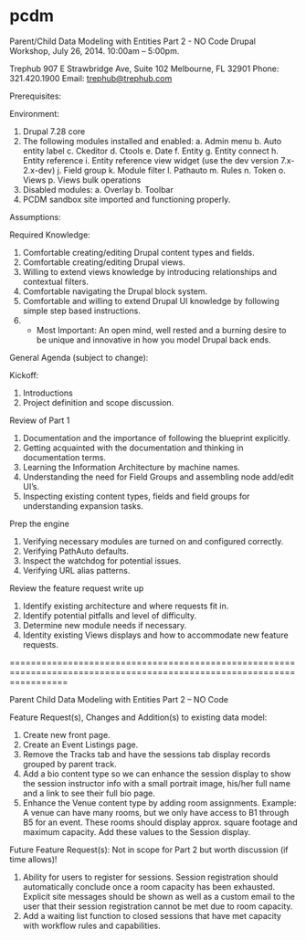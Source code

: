 pcdm
======================================================================================================================

Parent/Child Data Modeling with Entities Part 2 - NO Code
Drupal Workshop, July 26, 2014. 10:00am – 5:00pm.

Trephub
907 E Strawbridge Ave, Suite 102
Melbourne, FL 32901
Phone: 321.420.1900
Email: trephub@trephub.com

Prerequisites:

Environment:
1.	 Drupal 7.28 core
2.	The following modules installed and enabled:
a.	Admin menu
b.	Auto entity label
c.	Ckeditor
d.	Ctools
e.	Date
f.	Entity
g.	Entity connect
h.	Entity reference
i.	Entity reference view widget (use the dev version 7.x-2.x-dev)
j.	Field group
k.	Module filter
l.	Pathauto
m.	Rules
n.	Token
o.	Views
p.	Views bulk operations
3.	Disabled modules:
a.	Overlay
b.	Toolbar
4.	PCDM sandbox site imported and functioning properly. 

Assumptions:

Required Knowledge:
1.	Comfortable creating/editing Drupal content types and fields.
2.	Comfortable creating/editing Drupal views.
3.	Willing to extend views knowledge by introducing relationships and contextual filters.
4.	Comfortable navigating the Drupal block system.
5.	Comfortable and willing to extend Drupal UI knowledge by following simple step based instructions.
6.	* Most Important: An open mind, well rested and a burning desire to be unique and innovative in how you model Drupal back ends.

General Agenda (subject to change):

Kickoff:
1.	Introductions
2.	Project definition and scope discussion.

Review of Part 1
1.	Documentation and the importance of following the blueprint explicitly.
2.	Getting acquainted with the documentation and thinking in documentation terms.
3.	Learning the Information Architecture by machine names.
4.	Understanding the need for Field Groups and assembling node add/edit UI’s.
5.	Inspecting existing content types, fields and field groups for understanding expansion tasks.

Prep the engine
1.	Verifying necessary modules are turned on and configured correctly.
2.	Verifying PathAuto defaults.
3.	Inspect the watchdog for potential issues.
4.	Verifying URL alias patterns.

Review the feature request write up
1.	Identify existing architecture and where requests fit in.
2.	Identify potential pitfalls and level of difficulty.
3.	Determine new module needs if necessary.
4.	Identity existing Views displays and how to accommodate new feature requests.

=======================================================================================================================

Parent Child Data Modeling with Entities Part 2 – NO Code

Feature Request(s), Changes and Addition(s) to existing data model:

1.	Create new front page.
2.	Create an Event Listings page.
3.	Remove the Tracks tab and have the sessions tab display records grouped by parent track.
4.	Add a bio content type so we can enhance the session display to show the session instructor info with a small portrait image, his/her full name and a link to see their full bio page.
5.	Enhance the Venue content type by adding room assignments. Example: A venue can have many rooms, but we only have access to B1 through B5 for an event. These rooms should display approx. square footage and maximum capacity. Add these values to the Session display.

Future Feature Request(s): Not in scope for Part 2 but worth discussion (if time allows)!
1.	Ability for users to register for sessions. Session registration should automatically conclude once a room capacity has been exhausted. Explicit site messages should be shown as well as a custom email to the user that their session registration cannot be met due to room capacity. 
2.	Add a waiting list function to closed sessions that have met capacity with workflow rules and capabilities.
